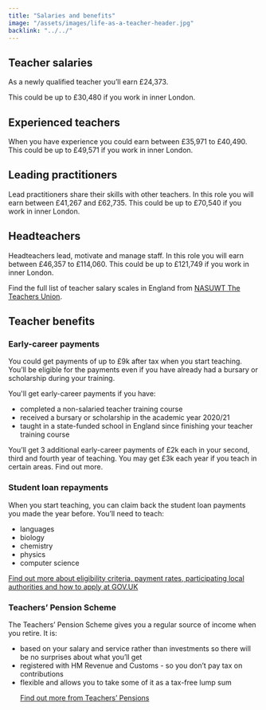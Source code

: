```yaml
---
title: "Salaries and benefits"
image: "/assets/images/life-as-a-teacher-header.jpg"
backlink: "../../"
---
```

<div class="content__right">
</div>

<div class="content__left">

<h2>Teacher salaries</h2>

<p>As a newly qualified teacher you’ll earn £24,373.</p>

<p>This could be up to £30,480 if you work in inner London.</p>

<h2>Experienced teachers</h2>

<p>When you have experience you could earn between £35,971 to £40,490. This could be up to £49,571 if you work in inner London.</p>

<h2>Leading practitioners</h2>

<p>Lead practitioners share their skills with other teachers. In this role you will earn between £41,267 and £62,735. This could be up to £70,540 if you work in inner London.</p>

<h2>Headteachers</h2>

<p>Headteachers lead, motivate and manage staff. In this role you will earn between £46,357 to £114,060. This could be up to £121,749 if you work in inner London.</p>

<p>Find the full list of teacher salary scales in England from <a href="https://www.nasuwt.org.uk/">NASUWT The Teachers Union</a>.</p>

<h2>Teacher benefits</h2>

<h3>Early-career payments</h3>

<p>You could get payments of up to £9k after tax when you start teaching. You’ll be eligible for the payments even if you have already had a bursary or scholarship during your training.</p>

<p>You'll get early-career payments if you have:</p>

  <ul>
  <li>completed a non-salaried teacher training course</li>
  <li>received a bursary or scholarship in the academic year 2020/21</li>
  <li>taught in a state-funded school in England since finishing your teacher training course</li>
  </ul>

<p>You’ll get 3 additional early-career payments of £2k each in your second, third and fourth year of teaching. You may get £3k each year if you teach in certain areas. Find out more.</p>

<h3>Student loan repayments</h3>

<p>When you start teaching, you can claim back the student loan payments you made the year before. You’ll need to teach:</p>

  <ul>
  <li>languages</li>
  <li>biology</li>
  <li>chemistry</li>
  <li>physics</li>
  <li>computer science</li>
  </ul>

<p><a href="https://www.gov.uk/guidance/teachers-student-loan-reimbursement-guidance-for-teachers-and-schools" target="_blank">Find out more about eligibility criteria, payment rates, participating local authorities and how to apply at GOV.UK</a></p>

<h3>Teachers’ Pension Scheme</h3>

<p>The Teachers’ Pension Scheme gives you a regular source of income when you retire. It is:</p>

  <ul>
  <li>based on your salary and service rather than investments so there will be no surprises about what you’ll get</li>
  <li>registered with HM Revenue and Customs - so you don’t pay tax on contributions</li>
  <li>flexible and allows you to take some of it as a tax-free lump sum</li>

<p><a href="https://www.teacherspensions.co.uk/members/new-starter.aspx" target="_blank">Find out more from Teachers’ Pensions</a></p>



